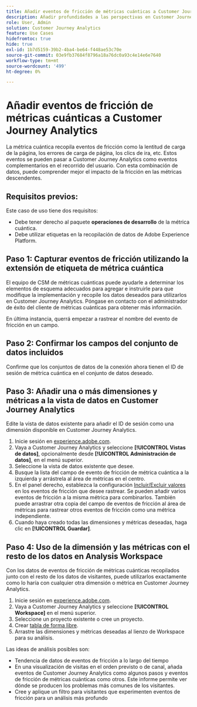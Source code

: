 ```yaml
---
title: Añadir eventos de fricción de métricas cuánticas a Customer Journey Analytics
description: Añadir profundidades a las perspectivas en Customer Journey Analytics mediante eventos de fricción recopilados en métricas cuánticas.
role: User, Admin
solution: Customer Journey Analytics
feature: Use Cases
hidefromtoc: true
hide: true
exl-id: 1b7d5159-39b2-4ba4-be64-f448ae53c70e
source-git-commit: 03e9fb37684f8796a18a76dc0a93c4e14e6e7640
workflow-type: tm+mt
source-wordcount: '499'
ht-degree: 0%

---
```


# Añadir eventos de fricción de métricas cuánticas a Customer Journey Analytics

La métrica cuántica recopila eventos de fricción como la lentitud de carga de la página, los errores de carga de página, los clics de ira, etc. Estos eventos se pueden pasar a Customer Journey Analytics como eventos complementarios en el recorrido del usuario. Con esta combinación de datos, puede comprender mejor el impacto de la fricción en las métricas descendentes.

## Requisitos previos:

Este caso de uso tiene dos requisitos:

* Debe tener derecho al paquete **operaciones de desarrollo** de la métrica cuántica.
* Debe utilizar etiquetas en la recopilación de datos de Adobe Experience Platform.

## Paso 1: Capturar eventos de fricción utilizando la extensión de etiqueta de métrica cuántica

El equipo de CSM de métricas cuánticas puede ayudarle a determinar los elementos de esquema adecuados para agregar e instruirle para que modifique la implementación y recopile los datos deseados para utilizarlos en Customer Journey Analytics. Póngase en contacto con el administrador de éxito del cliente de métricas cuánticas para obtener más información.

En última instancia, querrá empezar a rastrear el nombre del evento de fricción en un campo.

## Paso 2: Confirmar los campos del conjunto de datos incluidos

Confirme que los conjuntos de datos de la conexión ahora tienen el ID de sesión de métrica cuántica en el conjunto de datos deseado.

## Paso 3: Añadir una o más dimensiones y métricas a la vista de datos en Customer Journey Analytics

Edite la vista de datos existente para añadir el ID de sesión como una dimensión disponible en Customer Journey Analytics.

1. Inicie sesión en [experience.adobe.com](https://experience.adobe.com).
1. Vaya a Customer Journey Analytics y seleccione **[!UICONTROL Vistas de datos]**, opcionalmente desde **[!UICONTROL Administración de datos]**, en el menú superior.
1. Seleccione la vista de datos existente que desee.
1. Busque la lista del campo de evento de fricción de métrica cuántica a la izquierda y arrástrela al área de métricas en el centro.
1. En el panel derecho, establezca la configuración [Incluir/Excluir valores](/help/data-views/component-settings/include-exclude-values.md) en los eventos de fricción que desee rastrear. Se pueden añadir varios eventos de fricción a la misma métrica para combinarlos. También puede arrastrar otra copia del campo de eventos de fricción al área de métricas para rastrear otros eventos de fricción como una métrica independiente.
1. Cuando haya creado todas las dimensiones y métricas deseadas, haga clic en **[!UICONTROL Guardar]**.

## Paso 4: Uso de la dimensión y las métricas con el resto de los datos en Analysis Workspace

Con los datos de eventos de fricción de métricas cuánticas recopilados junto con el resto de los datos de visitantes, puede utilizarlos exactamente como lo haría con cualquier otra dimensión o métrica en Customer Journey Analytics.

1. Inicie sesión en [experience.adobe.com](https://experience.adobe.com).
1. Vaya a Customer Journey Analytics y seleccione **[!UICONTROL Workspace]** en el menú superior.
1. Seleccione un proyecto existente o cree un proyecto.
1. Crear [tabla de forma libre](/help/analysis-workspace/visualizations/freeform-table/freeform-table.md).
1. Arrastre las dimensiones y métricas deseadas al lienzo de Workspace para su análisis.

Las ideas de análisis posibles son:

* Tendencia de datos de eventos de fricción a lo largo del tiempo
* En una visualización de visitas en el orden previsto o de canal, añada eventos de Customer Journey Analytics como algunos pasos y eventos de fricción de métricas cuánticas como otros. Este informe permite ver dónde se producen los problemas más comunes de los visitantes.
* Cree y aplique un filtro para visitantes que experimenten eventos de fricción para un análisis más profundo
